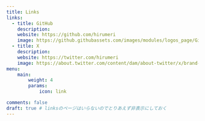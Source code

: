 ```yaml
---
title: Links
links:
  - title: GitHub
    description: 
    website: https://github.com/hirumeri
    image: https://github.githubassets.com/images/modules/logos_page/GitHub-Mark.png
  - title: X
    description:
    website: https://twitter.com/hirumeri
    image: https://about.twitter.com/content/dam/about-twitter/x/brand-toolkit/logo-black.png.twimg.1920.png  
menu:
    main: 
        weight: 4
        params:
            icon: link

comments: false
draft: true # linksのページはいらないのでとりあえず非表示にしておく
---
```

